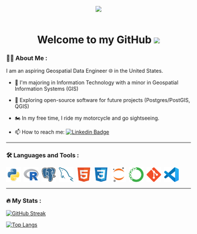 <div id="header" align="center">
  <img src="https://media.giphy.com/media/2IudUHdI075HL02Pkk/giphy.gif" width="100"/>
  <div id="badges">
    <img src="https://komarev.com/ghpvc/?username=itsMorganG&style=flat-square&color=blue" alt=""/>
  </div>
  <h1>Welcome to my GitHub <img src="https://media.giphy.com/media/hvRJCLFzcasrR4ia7z/giphy.gif" width="30px"/></h1>
</div>

### :man_technologist: About Me :
I am an aspiring Geospatial Data Engineer :globe_with_meridians: in the United States.
- :school: I'm majoring in Information Technology with a minor in Geospatial Information Systems (GIS)

- :seedling: Exploring open-source software for future projects (Postgres/PostGIS, QGIS)

- :motorcycle: In my free time, I ride my motorcycle and go sightseeing.

- :mailbox: How to reach me: [![Linkedin Badge](https://img.shields.io/badge/-Morgan_Garnes-blue?style=flat&logo=Linkedin&logoColor=white)](https://linkedin.com/in/garnes)
---
### :hammer_and_wrench: Languages and Tools :
<div>
  <img src="https://github.com/devicons/devicon/blob/master/icons/python/python-original.svg" title="Python" alt="Python" width="40" height="40"/>&nbsp;
  <img src="https://github.com/devicons/devicon/blob/master/icons/r/r-original.svg" title="R" alt="R" width="40" height="40"/>&nbsp;
  <img src="https://github.com/devicons/devicon/blob/master/icons/postgresql/postgresql-original.svg" title="PostgreSQL" alt="PostgreSQL" width="40" height="40"/>&nbsp;
  <img src="https://github.com/devicons/devicon/blob/master/icons/mysql/mysql-original.svg" title="MySQL" alt="MySQL" width="40" height="40"/>&nbsp;
  <img src="https://github.com/devicons/devicon/blob/master/icons/html5/html5-original.svg" title="HTML5" alt="HTML5" width="40" height="40"/>&nbsp;
  <img src="https://github.com/devicons/devicon/blob/master/icons/css3/css3-original.svg" title="CSS3" alt="CSS3" width="40" height="40"/>&nbsp;
  <img src="https://github.com/devicons/devicon/blob/master/icons/jupyter/jupyter-original.svg" title="Jupyter" alt="Jupyter" width="40" height="40"/>&nbsp;
  <img src="https://github.com/devicons/devicon/blob/master/icons/anaconda/anaconda-original.svg" title="Anaconda" alt="Anaconda" width="40" height="40"/>&nbsp;
  <img src="https://github.com/devicons/devicon/blob/master/icons/git/git-original.svg" title="Git" alt="Git" width="40" height="40"/>&nbsp;
  <img src="https://github.com/devicons/devicon/blob/master/icons/vscode/vscode-original.svg" title="VScode" alt="VScode" width="40" height="40"/>&nbsp;
</div>

---
### :fire: My Stats :
[![GitHub Streak](http://github-readme-streak-stats.herokuapp.com?user=itsMorganG&theme=dark)](https://git.io/streak-stats)

[![Top Langs](https://github-readme-stats.vercel.app/api/top-langs/?username=itsMorganG&layout=compact&theme=vision-friendly-dark)](https://github.com/anuraghazra/github-readme-stats)

<!--
**itsMorganG/itsMorganG** is a ✨ _special_ ✨ repository because its `README.md` (this file) appears on your GitHub profile.

Here are some ideas to get you started:

- 🔭 I’m currently working on ...
- 🌱 I’m currently learning ...
- 👯 I’m looking to collaborate on ...
- 🤔 I’m looking for help with ...
- 💬 Ask me about ...
- 📫 How to reach me: ...
- 😄 Pronouns: ...
- ⚡ Fun fact: ...
-->
